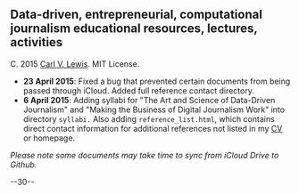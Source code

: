 ## Data-driven, entrepreneurial, computational journalism educational resources, lectures, activities
C. 2015 [Carl V. Lewis](http://carlvlew.is). MIT License.

+ **23 April 2015**: Fixed a bug that prevented certain documents from being passed through iCloud. Added full reference contact directory.
+ **6 April 2015**: Adding syllabi for "The Art and Science of Data-Driven Journalism" and "Making the Business of Digital Journalism Work" into directory `syllabi.` Also adding `reference_list.html`, which contains direct contact information for additional references not listed in my [CV](http://cv.carlvlewis.net) or homepage.

*Please note some documents may take time to sync from iCloud Drive to Github.*

--30--
